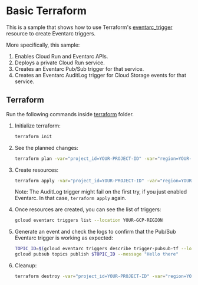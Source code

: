 # Basic Terraform

This is a sample that shows how to use Terraform's
[eventarc_trigger](https://registry.terraform.io/providers/hashicorp/google/latest/docs/resources/eventarc_trigger)
resource to create Eventarc triggers.

More specifically, this sample:

1. Enables Cloud Run and Eventarc APIs.
1. Deploys a private Cloud Run service.
1. Creates an Eventarc Pub/Sub trigger for that service.
1. Creates an Eventarc AuditLog trigger for Cloud Storage events for that
   service.

## Terraform

Run the following commands inside [terraform](../terraform) folder.

1. Initialize terraform:

    ```sh
    terraform init
    ```

1. See the planned changes:

    ```sh
    terraform plan -var="project_id=YOUR-PROJECT-ID" -var="region=YOUR-GCP-REGION"
    ```

1. Create resources:

    ```sh
    terraform apply -var="project_id=YOUR-PROJECT-ID" -var="region=YOUR-GCP-REGION"
    ```

    Note: The AuditLog trigger might fail on the first try, if you just enabled
    Eventarc. In that case, `terraform apply` again.

1. Once resources are created, you can see the list of triggers:

    ```sh
    gcloud eventarc triggers list --location YOUR-GCP-REGION
    ```

1. Generate an event and check the logs to confirm that the Pub/Sub Eventarc trigger is working as expected:

    ```sh
    TOPIC_ID=$(gcloud eventarc triggers describe trigger-pubsub-tf --location=us-central1 --format='value(transport.pubsub.topic)')
    gcloud pubsub topics publish $TOPIC_ID --message "Hello there"
    ```

1. Cleanup:

    ```sh
    terraform destroy -var="project_id=YOUR-PROJECT-ID" -var="region=YOUR-GCP-REGION"
    ```
